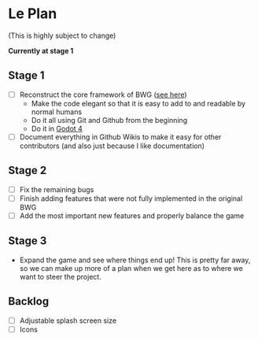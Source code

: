 # Le Plan

(This is highly subject to change)

**Currently at stage 1**

## Stage 1
- [ ] Reconstruct the core framework of BWG ([see here](https://github.com/GutterCat42/blobs-with-guns-archive))
  - Make the code elegant so that it is easy to add to and readable by normal humans
  - Do it all using Git and Github from the beginning
  - Do it in [Godot 4](https://github.com/godotengine/godot)
- [ ] Document everything in Github Wikis to make it easy for other contributors (and also just because I like documentation)

## Stage 2
- [ ] Fix the remaining bugs
- [ ] Finish adding features that were not fully implemented in the original BWG
- [ ] Add the most important new features and properly balance the game

## Stage 3
- Expand the game and see where things end up! This is pretty far away, so we can make up more of a plan when we get here as to where we want to steer the project.

## Backlog
- [ ] Adjustable splash screen size
- [ ] Icons

